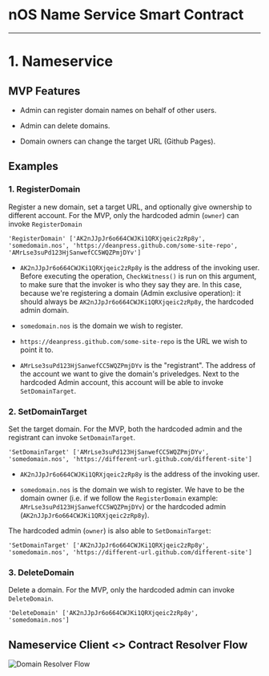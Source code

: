 # nOS Name Service Smart Contract

---

# 1. Nameservice

## MVP Features

* Admin can register domain names on behalf of other users.

* Admin can delete domains.

* Domain owners can change the target URL (Github Pages).

## Examples

### 1. RegisterDomain

Register a new domain, set a target URL, and optionally give ownership to different account.
For the MVP, only the hardcoded admin (`owner`) can invoke `RegisterDomain`

```
'RegisterDomain' ['AK2nJJpJr6o664CWJKi1QRXjqeic2zRp8y', 'somedomain.nos', 'https://deanpress.github.com/some-site-repo', 'AMrLse3suPd123HjSanwefCC5WQZPmjDYv']
```

* `AK2nJJpJr6o664CWJKi1QRXjqeic2zRp8y` is the address of the invoking user. Before executing the operation, `CheckWitness()` is run on this argument, to make sure that the invoker is who they say they are. In this case, because we're registering a domain (Admin exclusive operation): it should always be `AK2nJJpJr6o664CWJKi1QRXjqeic2zRp8y`, the hardcoded admin domain.

* `somedomain.nos` is the domain we wish to register.

* `https://deanpress.github.com/some-site-repo` is the URL we wish to point it to.

* `AMrLse3suPd123HjSanwefCC5WQZPmjDYv` is the "registrant". The address of the account we want to give the domain's priveledges. Next to the hardcoded Admin account, this account will be able to invoke `SetDomainTarget`.


### 2. SetDomainTarget

Set the target domain.
For the MVP, both the hardcoded admin and the registrant can invoke `SetDomainTarget`.


```
'SetDomainTarget' ['AMrLse3suPd123HjSanwefCC5WQZPmjDYv', 'somedomain.nos', 'https://different-url.github.com/different-site']
```

* `AK2nJJpJr6o664CWJKi1QRXjqeic2zRp8y` is the address of the invoking user.

* `somedomain.nos` is the domain we wish to register. We have to be the domain owner (i.e. if we follow the `RegisterDomain` example: `AMrLse3suPd123HjSanwefCC5WQZPmjDYv`) or the hardcoded admin (`AK2nJJpJr6o664CWJKi1QRXjqeic2zRp8y`).

The hardcoded admin (`owner`) is also able to `SetDomainTarget`:
```
'SetDomainTarget' ['AK2nJJpJr6o664CWJKi1QRXjqeic2zRp8y', 'somedomain.nos', 'https://different-url.github.com/different-site']
```


### 3. DeleteDomain

Delete a domain.
For the MVP, only the hardcoded admin can invoke `DeleteDomain`.

```
'DeleteDomain' ['AK2nJJpJr6o664CWJKi1QRXjqeic2zRp8y', 'somedomain.nos']

```

## Nameservice Client <> Contract Resolver Flow

![Domain Resolver Flow](https://i.imgur.com/P9oyyAH.jpg)
